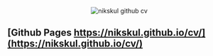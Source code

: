 <div align="center">

  ![nikskul github cv](https://github.com/user-attachments/assets/a706cc3b-3b4c-4bfb-b0b3-7982c7516f3c)

</div>

## [Github Pages https://nikskul.github.io/cv/](https://nikskul.github.io/cv/)

